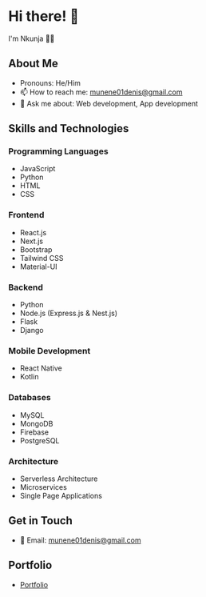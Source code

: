 # Hi there! 👋

I'm Nkunja 👨‍💻

## About Me

- Pronouns: He/Him
- 📫 How to reach me: munene01denis@gmail.com
- 💬 Ask me about: Web development, App development

## Skills and Technologies

<!-- First Row -->
### Programming Languages
- JavaScript
- Python
- HTML
- CSS

### Frontend
- React.js
- Next.js
- Bootstrap
- Tailwind CSS
- Material-UI

### Backend
- Python
- Node.js (Express.js & Nest.js)
- Flask
- Django

<!-- Second Row -->
### Mobile Development
- React Native
- Kotlin

### Databases
- MySQL
- MongoDB
- Firebase
- PostgreSQL

### Architecture
- Serverless Architecture
- Microservices
- Single Page Applications

## Get in Touch

- 📧 Email: munene01denis@gmail.com

## Portfolio
- [Portfolio](https://nkunjadenis.vercel.app)
